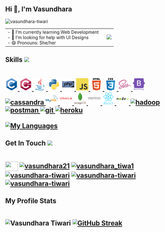 ## Hi 👋, I'm Vasundhara &nbsp; &nbsp;&nbsp; &nbsp;&nbsp; &nbsp;  
<span float="right">
    <img src="https://komarev.com/ghpvc/?username=vasundhara-tiwari&label=Profile%20views&color=0e75b6&style=flat" alt="vasundhara-tiwari" />
</span>

 

<table border=0>
  <tr border=0>
    <td  border=0>
   - 🌱 I’m currently learning Web Development &nbsp;&nbsp; <br/>
  - 🤔 I’m looking for help with UI Designs &nbsp;&nbsp; <br/>
  - 😄 Pronouns: She/her <br/>
    </td>
    <td  border=0>
      <img src="https://user-images.githubusercontent.com/56646239/155891919-181e1c92-fdcf-4481-96be-0f4c2196c1f5.gif">
    </td>
  </tr>
 </table>

<h2> Skills <img src = "https://media2.giphy.com/media/QssGEmpkyEOhBCb7e1/giphy.gif?cid=ecf05e47a0n3gi1bfqntqmob8g9aid1oyj2wr3ds3mg700bl&rid=giphy.gif" width = 32px>
<p align="left"> 
  <br/>
      <a href="https://www.cprogramming.com/" target="_blank" rel="noreferrer"> 
                <img title="C"  src="https://raw.githubusercontent.com/devicons/devicon/master/icons/c/c-original.svg" alt="c" width="40" height="40"/> 
            </a> 
            <a href="https://www.w3schools.com/cpp/" target="_blank" rel="noreferrer">
                <img title="C++" src="https://raw.githubusercontent.com/devicons/devicon/master/icons/cplusplus/cplusplus-original.svg" alt="cplusplus" width="40" height="40"/> 
            </a> 
            <a href="https://www.java.com" target="_blank" rel="noreferrer"> 
                <img title="Java" src="https://raw.githubusercontent.com/devicons/devicon/master/icons/java/java-original.svg" alt="java" width="40" height="40"/> 
            </a> 
            <a href="https://www.python.org" target="_blank" rel="noreferrer"> 
                <img title="Python" src="https://raw.githubusercontent.com/devicons/devicon/master/icons/python/python-original.svg" alt="python" width="40" height="40"/>
            </a> 
   <a href="https://www.php.net" target="_blank" rel="noreferrer"> 
                <img title="PHP" src="https://raw.githubusercontent.com/devicons/devicon/master/icons/php/php-original.svg" alt="php" width="40" height="40"/> 
    </a> 
  <a href="https://developer.mozilla.org/en-US/docs/Web/JavaScript" target="_blank" rel="noreferrer"> 
    <img title="Javascript" src="https://raw.githubusercontent.com/devicons/devicon/master/icons/javascript/javascript-original.svg" alt="javascript" width="40" height="40"/> 
  </a> 
   <a href="https://www.w3.org/html/" target="_blank" rel="noreferrer"> 
    <img title="HTML5" src="https://raw.githubusercontent.com/devicons/devicon/master/icons/html5/html5-original-wordmark.svg" alt="html5" width="40" height="40"/> 
  </a> 
   <a href="https://www.w3schools.com/css/" target="_blank" rel="noreferrer"> 
    <img title="CSS3"  src="https://raw.githubusercontent.com/devicons/devicon/master/icons/css3/css3-original-wordmark.svg" alt="css3" width="40" height="40"/> 
  </a> 
  <a href="https://sass-lang.com" target="_blank" rel="noreferrer"> 
    <img title="SASS" src="https://raw.githubusercontent.com/devicons/devicon/master/icons/sass/sass-original.svg" alt="sass" width="40" height="40"/> 
  </a>
  <a href="https://getbootstrap.com" target="_blank" rel="noreferrer"> 
    <img title="Bootstrap" src="https://raw.githubusercontent.com/devicons/devicon/master/icons/bootstrap/bootstrap-plain-wordmark.svg" alt="bootstrap" width="40" height="40"/>  </a> 
   
  <a href="https://cassandra.apache.org/" target="_blank" rel="noreferrer"> 
    <img title="Cassandra" src="https://www.vectorlogo.zone/logos/apache_cassandra/apache_cassandra-icon.svg" alt="cassandra" width="40" height="40"/> 
  </a> 
  <a href="https://www.mysql.com/" target="_blank" rel="noreferrer"> 
    <img title="MySql" src="https://raw.githubusercontent.com/devicons/devicon/master/icons/mysql/mysql-original-wordmark.svg" alt="mysql" width="40" height="40"/> 
  </a> 
  <a href="https://www.oracle.com/" target="_blank" rel="noreferrer"> 
    <img title="Oracle" src="https://raw.githubusercontent.com/devicons/devicon/master/icons/oracle/oracle-original.svg" alt="oracle" width="40" height="40"/> 
  </a>
  <a href="https://www.mongodb.com/" target="_blank" rel="noreferrer"> 
    <img title="MongoDB" src="https://raw.githubusercontent.com/devicons/devicon/master/icons/mongodb/mongodb-original-wordmark.svg" alt="mongodb" width="40" height="40"/> 
  </a> 
  <a href="https://expressjs.com" target="_blank" rel="noreferrer"> 
    <img title="Express.js"  src="https://raw.githubusercontent.com/devicons/devicon/master/icons/express/express-original-wordmark.svg" alt="express" width="40" height="40"/> </a>  
  <a href="https://reactjs.org/" target="_blank" rel="noreferrer"> 
    <img title="React.js" src="https://raw.githubusercontent.com/devicons/devicon/master/icons/react/react-original-wordmark.svg" alt="react" width="40" height="40"/> 
  </a> 
    <a href="https://nodejs.org" target="_blank" rel="noreferrer"> 
    <img title="Node.js" src="https://raw.githubusercontent.com/devicons/devicon/master/icons/nodejs/nodejs-original-wordmark.svg" alt="nodejs" width="40" height="40"/> 
  </a> 
  <a href="https://hadoop.apache.org/" target="_blank" rel="noreferrer"> 
    <img title="Hadoop" src="https://www.vectorlogo.zone/logos/apache_hadoop/apache_hadoop-icon.svg" alt="hadoop" width="40" height="40"/> 
  </a>
  <a href="https://postman.com" target="_blank" rel="noreferrer"> 
    <img title="Postman" src="https://www.vectorlogo.zone/logos/getpostman/getpostman-icon.svg" alt="postman" width="40" height="40"/> 
  </a>
  <a href="https://git-scm.com/" target="_blank" rel="noreferrer"> 
    <img title="Git" src="https://www.vectorlogo.zone/logos/git-scm/git-scm-icon.svg" alt="git" width="40" height="40"/> 
  </a>
  <a href="https://heroku.com" target="_blank" rel="noreferrer"> 
    <img title="Heroku" src="https://www.vectorlogo.zone/logos/heroku/heroku-icon.svg" alt="heroku" width="40" height="40"/> 
  </a> 
    <br/><br/>
  <a href="https://github.com/vasundhara-tiwari/github-readme-stats" align="center">
        <img alt="My Languages" src="https://github-readme-stats.vercel.app/api/top-langs/?username=vasundhara-tiwari&langs_count=8&count_private=true&layout=compact&theme=tokyonight" />
    </a>
   </h2>
</p>
<h2> Get In Touch <img src='https://raw.githubusercontent.com/ShahriarShafin/ShahriarShafin/main/Assets/handshake.gif' width="50px"> 
<br/>
<br/>
<p align="left">
  <a href = 'https://www.linkedin.com/in/vasundhara-tiwari'> <img align="center" src="https://raw.githubusercontent.com/rahulbanerjee26/githubAboutMeGenerator/main/icons/linked-in-alt.svg" height="30" width="40" /></a> 
  <a href="https://www.codechef.com/users/vasundhara21" target="blank"><img align="center" src="https://cdn.jsdelivr.net/npm/simple-icons@3.1.0/icons/codechef.svg" alt="vasundhara21" height="30" width="40" /></a>
<a href="https://www.hackerrank.com/vasundhara_tiwa1" target="blank"><img align="center" src="https://raw.githubusercontent.com/rahuldkjain/github-profile-readme-generator/master/src/images/icons/Social/hackerrank.svg" alt="vasundhara_tiwa1" height="30" width="40" /></a>
<a href="https://www.leetcode.com/vasundhara-tiwari" target="blank"><img align="center" src="https://raw.githubusercontent.com/rahuldkjain/github-profile-readme-generator/master/src/images/icons/Social/leet-code.svg" alt="vasundhara-tiwari" height="30" width="40" /></a>
   <a href="https://codepen.io/vasundhara-tiwari" target="blank"><img align="center" src="https://raw.githubusercontent.com/rahuldkjain/github-profile-readme-generator/master/src/images/icons/Social/codepen.svg" alt="vasundhara-tiwari" height="30" width="40" /></a>
<a href="https://dribbble.com/vasundhara-tiwari" target="blank"><img align="center" src="https://raw.githubusercontent.com/rahuldkjain/github-profile-readme-generator/master/src/images/icons/Social/dribbble.svg" alt="vasundhara-tiwari" height="30" width="40" /></a>
</p>

</h2>


<h2>
    My Profile Stats
    <br/><br/>

![Vasundhara Tiwari](https://github-readme-stats.vercel.app/api?username=vasundhara-tiwari&show_icons=true&theme=tokyonight)
[![GitHub Streak](http://github-readme-streak-stats.herokuapp.com?user=vasundhara-tiwari&theme=tokyonight&date_format=M%20j%5B%2C%20Y%5D)](https://git.io/streak-stats)
</h2>
